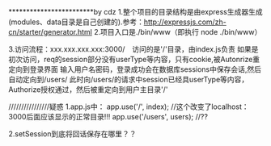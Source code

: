 ************************by cdz
1.整个项目的目录结构是由express生成器生成(modules、data目录是自己创建的).参考：http://expressjs.com/zh-cn/starter/generator.html
2.项目入口是./bin/www（即执行 node ./bin/www）

3.访问流程：xxx.xxx.xxx.xxx:3000/　访问的是'/'目录，由index.js负责
   如果是初次访问，req的session部分没有userType等内容，只有cookie,被Autonrize重定向到登录界面
   输入用户名密码，登录成功会在数据库sessions中保存会话,然后自动定向到/users/
   此时向/users/的请求中session已经具userType等内容，Authorize授权通过，然后被重定向到用户主目录'/'


////////////////疑惑
1.app.js中：
app.use('/', index);        //这个改变了localhost：3000后面应该显示的正常目录!!!
app.use('/users', users);   //??

2.setSession到底将回话保存在哪里？？